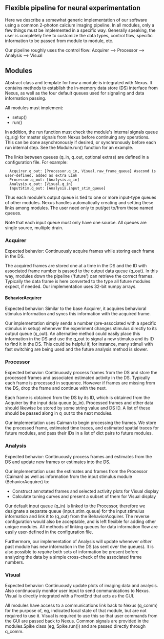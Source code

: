 ## Flexible pipeline for neural experimentation
Here we describe a somewhat generic implementation of our software using a common 2-photon calcium imaging pipeline. In all modules, only a few things must be implemented in a specific way. Generally speaking, the user is completely free to customize the data types, control flow, specific information to be passed from module to module, etc. 

Our pipeline roughly uses the control flow:
     Acquirer --> Processor --> Analysis --> Visual


## Modules
Abstract class and template for how a module is integrated with Nexus. It contains methods to establish the in-memory data store (DS) interface from Nexus, as well as the four default queues used for signaling and data information passing. 

All modules must implement:
- setup()
- run()

In addition, the run function must check the module's internal signals queue (q_sig) for master signals from Nexus before continuing any operations. This can be done asynchronously if desired, or synchronously before each run internal step. See the Module.run() function for an example. 

The links between queues (q_in, q_out, optional extras) are defined in a configuration file. For example:

```connections:
  Acquirer.q_out: [Processor.q_in, Visual.raw_frame_queue] #second is user-defined, added as extra Link
  Processor.q_out: [Analysis.q_in]
  Analysis.q_out: [Visual.q_in]
  InputStim.q_out: [Analysis.input_stim_queue]
```
Thus each module's output queue is tied to one or more input-type queues of other modules. Nexus handles automatically creating and setting these links among modules. The user need only to put/get to/from these named queues. 

Note that each input queue must only have one source. All queues are single source, multiple drain. 


### Acquirer
Expected behavior: Continuously acquire frames while storing each frame in the DS.

The acquired frames are stored one at a time in the DS and the ID with associated frame number is passed to the output data queue (q_out). In this way, modules down the pipeline ('future') can retrieve the correct frames. Typically the data frame is here converted to the type all future modules expect, if needed. Our implementation uses 32-bit numpy arrays. 

#### BehaviorAcquirer
Expected behavior: Similar to the base Acquirer, it acquires behavioral stimulus information and syncs this information with the acquired frame.

Our implementation simply sends a number (pre-associated with a specific stimulus in setup) whenever the experiment changes stimulus directly to its output queue (q_out). An alternative method could easily place this information in the DS and use the q_out to signal a new stimulus and its ID to find it in the DS. This could be helpful if, for instance, many stimuli with fast switching are being used and the future analysis method is slower.


### Processor
Expected behavior: Continuously process frames from the DS and store the processed frames and associated estimated activity in the DS. Typically each frame is processed in sequence. However if frames are missing from the DS, drop the frame and continue with the next.

Each frame is obtained from the DS by its ID, which is obtained from the Acquirer by the input data queue (q_in). Processed frames and other data should likewise be stored by some string value and DS ID. A list of these should be passed along in q_out to the next modules.

Our implementation uses Caiman to begin processing the frames. We store the processed frame, estimated time traces, and estimated spatial traces for future modules, and pass their IDs in a list of dict pairs to future modules. 

### Analysis
Expected behavior: Continuously process frames and estimates from the DS and update new frames or estimates into the DS.

Our implementation uses the estimates and frames from the Processor (Caiman) as well as information from the input stimulus module (BehaviorAcquirer) to:
- Construct annotated frames and selected activity plots for Visual display
- Calculate tuning curves and present a subset of them for Visual display

Our default input queue (q_in) is linked to the Processor, therefore we designate a separate queue (input_stim_queue) for the input stimulus information and link it to (q_out) from the BehaviorAcquirer. The reverse configuration would also be acceptable, and is left flexible for adding other unique modules. All methods of linking queues for data information flow are easily user-defined in the configuration file.

Furthermore, our implementation of Analysis will update whenever _either_ past module has new information in the DS (as sent over the queues). It is also possible to _require_ both sets of information be present before analyzing the data by a simple cross-check of the associated frame numbers. 

### Visual
Expected behavior: Continuously update plots of imaging data and analysis. Also continuously monitor user input to send communications to Nexus. Visual is directly integrated with a FrontEnd that acts as the GUI.

All modules have access to a communications link back to Nexus (q_comm) for the purpose of, eg, indicated local state of that module, but are not required to use it. Visual is required to use this so that user commands from the GUI are passed back to Nexus. Common signals are provided in the modules.Spike class (eg, Spike.run()) and are passed directly through q_comm. 

